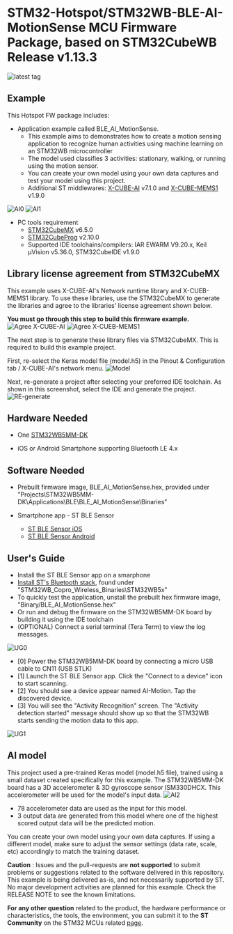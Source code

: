 # STM32-Hotspot/STM32WB-BLE-AI-MotionSense MCU Firmware Package, based on STM32CubeWB Release v1.13.3

![latest tag](https://img.shields.io/github/v/tag/STMicroelectronics/STM32CubeWB.svg?color=brightgreen)

## Example
This Hotspot FW package includes:
* Application example called BLE_AI_MotionSense.     
   * This example aims to demonstrates how to create a motion sensing application to recognize human activities using machine learning on an STM32WB microcontroller
   * The model used classifies 3 activities: stationary, walking, or running using the motion sensor.
   * You can create your own model using your own data captures and test your model using this project.
   * Additional ST middlewares: [X-CUBE-AI](https://www.st.com/en/embedded-software/x-cube-ai.html) v7.1.0 and [X-CUBE-MEMS1](https://www.st.com/en/embedded-software/x-cube-mems1.html) v1.9.0

![AI0](Utilities/Media/Images/Users_Guide/AI0.png)
![AI1](Utilities/Media/Images/Users_Guide/AI1.gif)

* PC tools requirement
   * [STM32CubeMX](https://www.st.com/en/development-tools/stm32cubemx.html) v6.5.0
   * [STM32CubeProg](https://www.st.com/en/development-tools/stm32cubeprog.html) v2.10.0
   * Supported IDE toolchains/compilers: IAR EWARM V9.20.x, Keil µVision v5.36.0, STM32CubeIDE v1.9.0

## Library license agreement from STM32CubeMX
This example uses X-CUBE-AI's Network runtime library and X-CUEB-MEMS1 library.
To use these libraries, use the STM32CubeMX to generate the libraries and agree to the libraries' license agreement shown below.

**You must go through this step to build this firmware example.**
![Agree X-CUBE-AI](Utilities/Media/Images/Users_Guide/AI-Lic.gif)
![Agree X-CUEB-MEMS1](Utilities/Media/Images/Users_Guide/MEMS1-Lic.gif)

The next step is to generate these library files via STM32CubeMX. This is required to build this example project.

First, re-select the Keras model file (model.h5) in the Pinout & Configuration tab / X-CUBE-AI's network menu.
![Model](Utilities/Media/Images/Users_Guide/re-select.png)

Next, re-generate a project after selecting your preferred IDE toolchain. As shown in this screenshot, select the IDE and generate the project.
![RE-generate](Utilities/Media/Images/Users_Guide/re-gen.png)


## Hardware Needed
* One [STM32WB5MM-DK](https://www.st.com/en/evaluation-tools/stm32wb5mm-dk.html)

* iOS or Android Smartphone supporting Bluetooth LE 4.x
  
## Software Needed
* Prebuilt firmware image, BLE_AI_MotionSense.hex, provided under "Projects\STM32WB5MM-DK\Applications\BLE\BLE_AI_MotionSense\Binaries"

* Smartphone app - ST BLE Sensor
   * [ST BLE Sensor iOS](https://apps.apple.com/us/app/st-ble-sensor/id993670214)
   * [ST BLE Sensor Android](https://play.google.com/store/apps/details?id=com.st.bluems&hl=en_US&gl=US)

## User's Guide
* Install the ST BLE Sensor app on a smarphone
* [Install ST's Bluetooth stack](https://youtu.be/wheGvdXsi4o), found under "STM32WB_Copro_Wireless_Binaries\STM32WB5x"
* To quickly test the application, unstall the prebuilt hex firmware image, "Binary/BLE_AI_MotionSense.hex"
* Or run and debug the firmware on the STM32WB5MM-DK board by building it using the IDE toolchain
* (OPTIONAL) Connect a serial terminal (Tera Term) to view the log messages.

![UG0](Utilities/Media/Images/Users_Guide/UG0.jpg)

* [0] Power the STM32WB5MM-DK board by connecting a micro USB cable to CN11 (USB STLK)
* [1] Launch the ST BLE Sensor app. Click the "Connect to a device" icon to start scanning.
* [2] You should see a device appear named AI-Motion. Tap the discovered device.
* [3] You will see the "Activity Recognition" screen. The "Activity detection started" message should show up so that the STM32WB starts sending the motion data to this app.

![UG1](Utilities/Media/Images/Users_Guide/UG1.jpg)

## AI model

This project used a pre-trained Keras model (model.h5 file), trained using a small dataset created specifically for this example.
The STM32WB5MM-DK board has a 3D accelerometer & 3D gyroscope sensor ISM330DHCX. This accelerometer will be used for the model's input data.
![AI2](Utilities/Media/Images/Users_Guide/AI2.jpg)

* 78 accelerometer data are used as the input for this model.
* 3 output data are generated from this model where one of the highest scored output data will be the predicted motion.

You can create your own model using your own data captures. If using a different model, make sure to adjust the  sensor settings (data rate, scale, etc) accordingly to match the training dataset.


**Caution** : Issues and the pull-requests are **not supported** to submit problems or suggestions related to the software delivered in this repository. This example is being delivered as-is, and not necessarily supported by ST. No major development activities are planned for this example. Check the RELEASE NOTE to see the known limitations.

**For any other question** related to the product, the hardware performance or characteristics, the tools, the environment, you can submit it to the **ST Community** on the STM32 MCUs related [page](https://community.st.com/s/topic/0TO0X000000BSqSWAW/stm32-mcus).